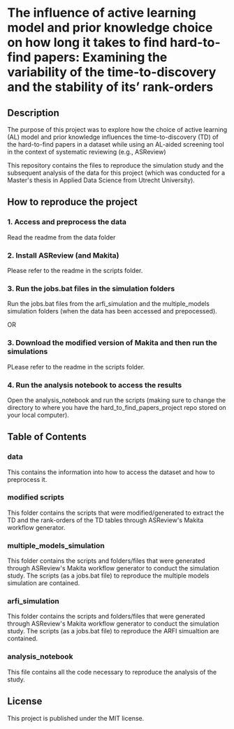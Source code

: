 # The influence of active learning model and prior knowledge choice on how long it takes to find hard-to-find papers: Examining the variability of the time-to-discovery and the stability of its’ rank-orders

## Description 

The purpose of this project was to explore how the choice of active learning (AL) model and prior knowledge influences the time-to-discovery (TD) of the hard-to-find papers in a dataset while using an AL-aided screening tool in the context of systematic reviewing (e.g., ASReview)

This repository contains the files to reproduce the simulation study and the subsequent analysis of the data for this project (which was conducted for a Master's thesis in Applied Data Science from Utrecht University). 

## How to reproduce the project

### 1. Access and preprocess the data 

Read the readme from the data folder

### 2. Install ASReview (and Makita)

Please refer to the readme in the scripts folder. 

### 3. Run the jobs.bat files in the simulation folders

Run the jobs.bat files from the arfi_simulation and the multiple_models simulation folders (when the data has been accessed and prepocessed).

OR 

### 3. Download the modified version of Makita and then run the simulations

PLease refer to the readme in the scripts folder.

### 4. Run the analysis notebook to access the results

Open the analysis_notebook and run the scripts (making sure to change the directory to where you have the hard_to_find_papers_project repo stored on your local computer).

## Table of Contents

### data

This contains the information into how to access the dataset and how to preprocess it. 

### modified scripts

This folder contains the scripts that were modified/generated to extract the TD and the rank-orders of the TD tables through ASReview's Makita workflow generator.

### multiple_models_simulation

This folder contains the scripts and folders/files that were generated through ASReview's Makita workflow generator to conduct the simulation study. The scripts (as a jobs.bat file) to reproduce the multiple models simulation are contained. 

### arfi_simulation

This folder contains the scripts and folders/files that were generated through ASReview's Makita workflow generator to conduct the simulation study. The scripts (as a jobs.bat file) to reproduce the ARFI simualtion are contained.

### analysis_notebook

This file contains all the code necessary to reproduce the analysis of the study. 

## License

This project is published under the MIT license.




